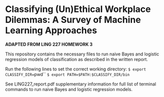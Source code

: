 # Classifying (Un)Ethical Workplace Dilemmas: A Survey of Machine Learning Approaches

**ADAPTED FROM LING 227 HOMEWORK 3**

This repository contains the necessary files to run naive Bayes and logistic regression models of classification as described in the written report.

Run the following lines to set the correct working directory:
`$ export CLASSIFY_DIR=`pwd``
`$ export PATH=$PATH:$CLASSIFY_DIR/bin`

See LING227_report.pdf supplementary information for full list of terminal commands to run naive Bayes and logistic regression models.
